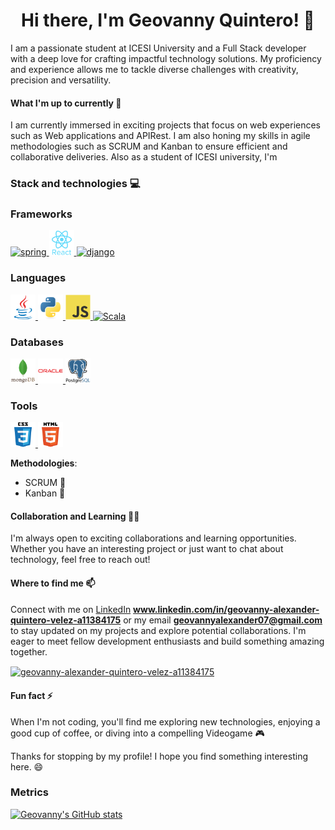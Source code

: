 <h1 align="center"> Hi there, I'm Geovanny Quintero! 👋</h1>

I am a passionate student at ICESI University and a Full Stack developer with a deep love for crafting impactful technology solutions. My proficiency and experience allows me to tackle diverse challenges with creativity, precision and versatility.

#### What I'm up to currently 🚀
I am currently immersed in exciting projects that focus on web experiences such as Web applications and APIRest. I am also honing my skills in agile methodologies such as SCRUM and Kanban to ensure efficient and collaborative deliveries. Also as a student of ICESI university, I'm

### Stack and technologies 💻

<h3 align="left">Frameworks</h3>
<p align="left"> 
  <a href="https://spring.io/" target="_blank" rel="noreferrer"> 
    <img src="https://www.vectorlogo.zone/logos/springio/springio-icon.svg" alt="spring" width="40" height="40"/> 
  </a>
  <a href="https://reactjs.org/" target="_blank" rel="noreferrer"> 
    <img src="https://raw.githubusercontent.com/devicons/devicon/master/icons/react/react-original-wordmark.svg" alt="react" width="40" height="40"/> 
  </a> 
  <a href="https://www.djangoproject.com/" target="_blank" rel="noreferrer"> 
    <img src="https://cdn.worldvectorlogo.com/logos/django.svg" alt="django" width="40" height="40"/> 
  </a> 
</p>

<h3 align="left">Languages</h3>
<p align="left"> 
  <a href="https://www.java.com" target="_blank" rel="noreferrer"> 
    <img src="https://raw.githubusercontent.com/devicons/devicon/master/icons/java/java-original.svg" alt="java" width="40" height="40"/> 
  </a> 
  <a href="https://www.python.org" target="_blank" rel="noreferrer"> 
    <img src="https://raw.githubusercontent.com/devicons/devicon/master/icons/python/python-original.svg" alt="python" width="40" height="40"/> 
  </a>
  <a href="https://developer.mozilla.org/en-US/docs/Web/JavaScript" target="_blank" rel="noreferrer"> 
    <img src="https://raw.githubusercontent.com/devicons/devicon/master/icons/javascript/javascript-original.svg" alt="javascript" width="40" height="40"/> 
  </a>
  <a href="https://www.scala-lang.org/" target="_blank" rel="noreferrer"> 
    <img src="https://cdn.simpleicons.org/scala" alt="Scala" width="40" height="40"/> 
  </a>
</p>

<h3 align="left">Databases</h3>
<p align="left"> 
  <a href="https://www.mongodb.com/" target="_blank" rel="noreferrer"> 
    <img src="https://raw.githubusercontent.com/devicons/devicon/master/icons/mongodb/mongodb-original-wordmark.svg" alt="mongodb" width="40" height="40"/> 
  </a> 
  <a href="https://www.oracle.com/" target="_blank" rel="noreferrer"> 
    <img src="https://raw.githubusercontent.com/devicons/devicon/master/icons/oracle/oracle-original.svg" alt="oracle" width="40" height="40"/> 
  </a>
  <a href="https://www.postgresql.org" target="_blank" rel="noreferrer"> 
    <img src="https://raw.githubusercontent.com/devicons/devicon/master/icons/postgresql/postgresql-original-wordmark.svg" alt="postgresql" width="40" height="40"/> 
  </a> 
</p>

<h3 align="left">Tools</h3>
<p align="left"> 
  <a href="https://www.w3schools.com/css/" target="_blank" rel="noreferrer"> 
    <img src="https://raw.githubusercontent.com/devicons/devicon/master/icons/css3/css3-original-wordmark.svg" alt="css3" width="40" height="40"/> 
  </a> 
  <a href="https://www.w3.org/html/" target="_blank" rel="noreferrer"> 
    <img src="https://raw.githubusercontent.com/devicons/devicon/master/icons/html5/html5-original-wordmark.svg" alt="html5" width="40" height="40"/> 
  </a> 
</p>

**Methodologies**:
- SCRUM 🔄
- Kanban 🔵

#### Collaboration and Learning 👯‍♂️
I'm always open to exciting collaborations and learning opportunities. Whether you have an interesting project or just want to chat about technology, feel free to reach out!

#### Where to find me 📫
Connect with me on [LinkedIn](www.linkedin.com/in/geovanny-alexander-quintero-velez-a11384175) **www.linkedin.com/in/geovanny-alexander-quintero-velez-a11384175** or my email **geovannyalexander07@gmail.com** to stay updated on my projects and explore potential collaborations. I'm eager to meet fellow development enthusiasts and build something amazing together.
<p align="left"> 
<a href="https://linkedin.com/in/geovanny-alexander-quintero-velez-a11384175" target="blank"><img align="center" src="https://raw.githubusercontent.com/rahuldkjain/github-profile-readme-generator/master/src/images/icons/Social/linked-in-alt.svg" alt="geovanny-alexander-quintero-velez-a11384175" height="30" width="40" /></a>
</p> 

#### Fun fact ⚡
When I'm not coding, you'll find me exploring new technologies, enjoying a good cup of coffee, or diving into a compelling Videogame 🎮

Thanks for stopping by my profile! I hope you find something interesting here. 😄

### Metrics
[![Geovanny's GitHub stats](https://github-readme-stats.vercel.app/api?username=Geovanny-Quintero-Velez)](https://github.com/anuraghazra/github-readme-stats)

<!--
**Geovanny-Quintero-Velez/Geovanny-Quintero-Velez** is a ✨ _special_ ✨ repository because its `README.md` (this file) appears on your GitHub profile.

Here are some ideas to get you started:

- 🔭 I’m currently working on ...
- 🌱 I’m currently learning ...
- 👯 I’m looking to collaborate on ...
- 🤔 I’m looking for help with ...
- 💬 Ask me about ...
- 📫 How to reach me: ...
- 😄 Pronouns: ...
- ⚡ Fun fact: ...
-->
